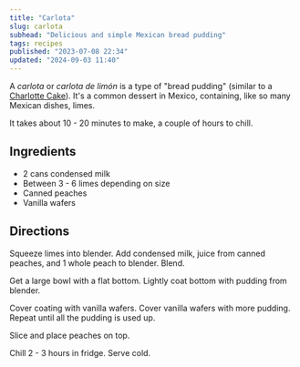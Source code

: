 ```yaml
---
title: "Carlota"
slug: carlota
subhead: "Delicious and simple Mexican bread pudding"
tags: recipes
published: "2023-07-08 22:34"
updated: "2024-09-03 11:40"
---
```


A *carlota* or *carlota de limón* is a type of "bread pudding" (similar to a [Charlotte Cake](https://en.wikipedia.org/wiki/Charlotte_(cake))).  It's a common dessert in Mexico, containing, like so many Mexican dishes, limes.

It takes about 10 - 20 minutes to make, a couple of hours to chill.

## Ingredients

- 2 cans condensed milk
- Between 3 - 6 limes depending on size
- Canned peaches
- Vanilla wafers

<x-img
    src="../assets/img/carlota-ingredients.webp"
    alt="The ingredients for making Carlota spead out atop a table with a red and white checkered table cloth."
    width="200"
    title="Ingredients for Making Carlota"
    caption="Ingredients for making carlota"
/>

## Directions

Squeeze limes into blender.  Add condensed milk, juice from canned peaches, and 1 whole peach to blender.  Blend.

Get a large bowl with a flat bottom.  Lightly coat bottom with pudding from blender.

<x-img
    src="../assets/img/carlota-bowl.webp"
    alt="The bowl coated with pudding mix."
    width="200"
    title="The bowl coated with pudding mix."
    caption=""
/>

Cover coating with vanilla wafers.  Cover vanilla wafers with more pudding.  Repeat until all the pudding is used up.

<x-img
    src="../assets/img/carlota-wafers.webp"
    alt="The bowl coated with wafers and pudding mix."
    width="200"
    title="The bowl coated with wafers and pudding mix"
    caption=""
/>

Slice and place peaches on top.

Chill 2 - 3 hours in fridge.  Serve cold.

<x-img
    src="../assets/img/carlota-complete.webp"
    alt="The finished product. A yummy, chilled bowl of fresh carlota topped with canned peaches."
    width="200"
    title="The Finished Product"
    caption="The finished product"
/>

<x-sho text="That. I want that in my mouth right now. 🤤" />

